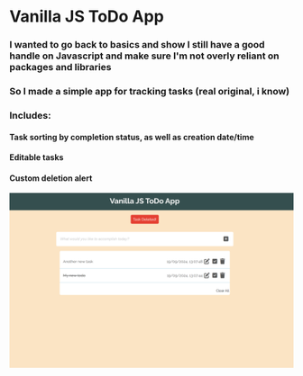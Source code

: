 # Vanilla JS ToDo App

### I wanted to go back to basics and show I still have a good handle on Javascript and make sure I'm not overly reliant on packages and libraries

### So I made a simple app for tracking tasks (real original, i know)

### Includes:

#### Task sorting by completion status, as well as creation date/time

#### Editable tasks

#### Custom deletion alert

![App Screenshot](AppScreenshot.png)
